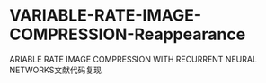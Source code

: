 # VARIABLE-RATE-IMAGE-COMPRESSION-Reappearance
ARIABLE RATE IMAGE COMPRESSION WITH RECURRENT NEURAL NETWORKS文献代码复现
